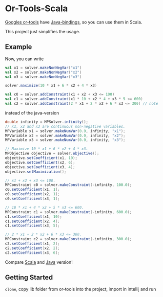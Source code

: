 # Or-Tools-Scala

[Googles or-tools](https://github.com/google/or-tools/) have [Java-bindings](https://developers.google.com/optimization/introduction/java), so you can use them in Scala.

This project just simplifies the usage.

## Example
Now, you can write
```scala
val x1 = solver.makeNonNegVar("x1")
val x2 = solver.makeNonNegVar("x2")
val x3 = solver.makeNonNegVar("x3")

solver.maximize(10 * x1 + 6 * x2 + 4 * x3)

val c0 = solver.addConstraint(x1 + x2 + x3 <= 100)
val c1 = solver.addConstraint(x1 * 10 + x2 * 4 + x3 * 5 <= 600)
val c2 = solver.addConstraint(2 * x1 + 2 * x2 + 6 * x3 <= 300) // note that the order does not matter
```
instead of the java-version
```java
double infinity = MPSolver.infinity();
// x1, x2 and x3 are continuous non-negative variables.
MPVariable x1 = solver.makeNumVar(0.0, infinity, "x1");
MPVariable x2 = solver.makeNumVar(0.0, infinity, "x2");
MPVariable x3 = solver.makeNumVar(0.0, infinity, "x3");

// Maximize 10 * x1 + 6 * x2 + 4 * x3.
MPObjective objective = solver.objective();
objective.setCoefficient(x1, 10);
objective.setCoefficient(x2, 6);
objective.setCoefficient(x3, 4);
objective.setMaximization();

// x1 + x2 + x3 <= 100.
MPConstraint c0 = solver.makeConstraint(-infinity, 100.0);
c0.setCoefficient(x1, 1);
c0.setCoefficient(x2, 1);
c0.setCoefficient(x3, 1);

// 10 * x1 + 4 * x2 + 5 * x3 <= 600.
MPConstraint c1 = solver.makeConstraint(-infinity, 600.0);
c1.setCoefficient(x1, 10);
c1.setCoefficient(x2, 4);
c1.setCoefficient(x3, 5);

// 2 * x1 + 2 * x2 + 6 * x3 <= 300.
MPConstraint c2 = solver.makeConstraint(-infinity, 300.0);
c2.setCoefficient(x1, 2);
c2.setCoefficient(x2, 2);
c2.setCoefficient(x3, 6);
```

Compare [Scala](https://github.com/ansvonwa/Or-Tools-Scala/blob/master/src/example/LinearProgramming.scala) and [Java](https://github.com/google/or-tools/blob/master/examples/java/LinearProgramming.java) version!

## Getting Started
`clone`, copy lib folder from or-tools into the project, import in intellij and run


